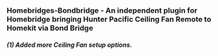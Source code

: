 ### Homebridges-Bondbridge - An independent plugin for Homebridge bringing Hunter Pacific Ceiling Fan Remote to Homekit via Bond Bridge

##### (1) Added more Ceiling Fan setup options.
